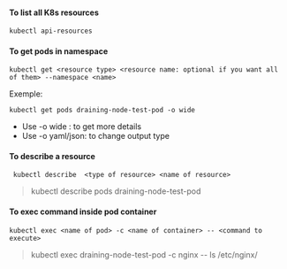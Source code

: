#### To list all K8s resources
```bash
kubectl api-resources
```

#### To get pods in namespace 
```agsl
kubectl get <resource type> <resource name: optional if you want all of them> --namespace <name>
```
Exemple:
```agsl
kubectl get pods draining-node-test-pod -o wide
```
* Use -o wide : to get more details
* Use -o yaml/json: to change output type
#### To describe a resource
```agsl
 kubectl describe  <type of resource> <name of resource> 
```
> kubectl describe  pods draining-node-test-pod

#### To exec command inside pod container 
```agsl
kubectl exec <name of pod> -c <name of container> -- <command to execute>
```
>kubectl exec  draining-node-test-pod -c nginx -- ls /etc/nginx/



